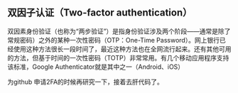 ## 双因子认证（Two-factor authentication）

双因素身份验证（也称为“两步验证”）是指身份验证涉及两个阶段——通常是除了常规密码）之外的某种一次性密码（OTP：One-Time Password）。网上银行已经使用这种方法很长一段时间了，最近这种方法也在全网流行起来。还有其他可用的方法，但基于时间的一次性密码（TOTP）非常常用。有几个移动应用程序支持该标准，Google Authenticator就是其中之一（Android、iOS）

为github 申请2FA的时候再研究一下，接着去肝代码了。
